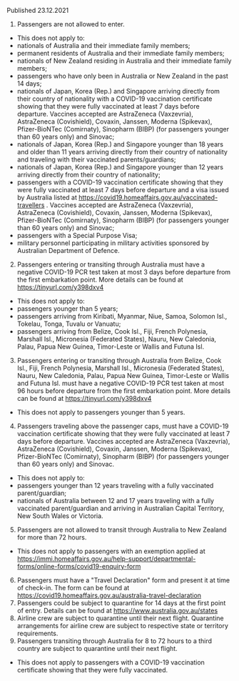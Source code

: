 Published 23.12.2021
1. Passengers are not allowed to enter.
- This does not apply to:
- nationals of Australia and their immediate family members;
- permanent residents of Australia and their immediate family members;
- nationals of New Zealand residing in Australia and their immediate family members;
- passengers who have only been in Australia or New Zealand in the past 14 days;
- nationals of Japan, Korea (Rep.) and Singapore arriving directly from their country of nationality with a COVID-19 vaccination certificate showing that they were fully vaccinated at least 7 days before departure. Vaccines accepted are AstraZeneca (Vaxzevria), AstraZeneca (Covishield), Covaxin, Janssen, Moderna (Spikevax), Pfizer-BioNTec (Comirnaty), Sinopharm (BIBP) (for passengers younger than 60 years only) and Sinovac;
- nationals of Japan, Korea (Rep.) and Singapore younger than 18 years and older than 11 years arriving directly from their country of nationality and traveling with their vaccinated parents/guardians;
- nationals of Japan, Korea (Rep.) and Singapore younger than 12 years arriving directly from their country of nationality;
- passengers with a COVID-19 vaccination certificate showing that they were fully vaccinated at least 7 days before departure and a visa issued by Australia listed at <a href="https://covid19.homeaffairs.gov.au/vaccinated-travellers">https://covid19.homeaffairs.gov.au/vaccinated-travellers</a> . Vaccines accepted are AstraZeneca (Vaxzevria), AstraZeneca (Covishield), Covaxin, Janssen, Moderna (Spikevax), Pfizer-BioNTec (Comirnaty), Sinopharm (BIBP) (for passengers younger than 60 years only) and Sinovac;
- passengers with a Special Purpose Visa;
- military personnel participating in military activities sponsored by Australian Department of Defence.
2. Passengers entering or transiting through Australia must have a negative COVID-19 PCR test taken at most 3 days before departure from the first embarkation point. More details can be found at <a href="https://tinyurl.com/y398dxv4">https://tinyurl.com/y398dxv4</a>
- This does not apply to:
- passengers younger than 5 years;
- passengers arriving from Kiribati, Myanmar, Niue, Samoa, Solomon Isl., Tokelau, Tonga, Tuvalu or Vanuatu;
- passengers arriving from Belize, Cook Isl., Fiji, French Polynesia, Marshall Isl., Micronesia (Federated States), Nauru, New Caledonia, Palau, Papua New Guinea, Timor-Leste or Wallis and Futuna Isl.
3. Passengers entering or transiting through Australia from Belize, Cook Isl., Fiji, French Polynesia, Marshall Isl., Micronesia (Federated States), Nauru, New Caledonia, Palau, Papua New Guinea, Timor-Leste or Wallis and Futuna Isl. must have a negative COVID-19 PCR test taken at most 96 hours before departure from the first embarkation point. More details can be found at <a href="https://tinyurl.com/y398dxv4">https://tinyurl.com/y398dxv4</a>
- This does not apply to passengers younger than 5 years.
4. Passengers traveling above the passenger caps, must have a COVID-19 vaccination certificate showing that they were fully vaccinated at least 7 days before departure. Vaccines accepted are AstraZeneca (Vaxzevria), AstraZeneca (Covishield), Covaxin, Janssen, Moderna (Spikevax), Pfizer-BioNTec (Comirnaty), Sinopharm (BIBP) (for passengers younger than 60 years only) and Sinovac.
- This does not apply to:
- passengers younger than 12 years traveling with a fully vaccinated parent/guardian;
- nationals of Australia between 12 and 17 years traveling with a fully vaccinated parent/guardian and arriving in Australian Capital Territory, New South Wales or Victoria.
5. Passengers are not allowed to transit through Australia to New Zealand for more than 72 hours.
- This does not apply to passengers with an exemption applied at <a href="https://immi.homeaffairs.gov.au/help-support/departmental-forms/online-forms/covid19-enquiry-form">https://immi.homeaffairs.gov.au/help-support/departmental-forms/online-forms/covid19-enquiry-form</a>
6. Passengers must have a "Travel Declaration" form and present it at time of check-in. The form can be found at <a href="https://covid19.homeaffairs.gov.au/australia-travel-declaration">https://covid19.homeaffairs.gov.au/australia-travel-declaration</a>
7. Passengers could be subject to quarantine for 14 days at the first point of entry. Details can be found at <a href="https://www.australia.gov.au/states">https://www.australia.gov.au/states</a>
8. Airline crew are subject to quarantine until their next flight. Quarantine arrangements for airline crew are subject to respective state or territory requirements.
9. Passengers transiting through Australia for 8 to 72 hours to a third country are subject to quarantine until their next flight.
- This does not apply to passengers with a COVID-19 vaccination certificate showing that they were fully vaccinated.